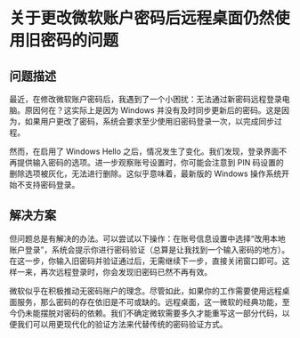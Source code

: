 # 关于更改微软账户密码后远程桌面仍然使用旧密码的问题

## 问题描述

最近，在修改微软账户密码后，我遇到了一个小困扰：无法通过新密码远程登录电脑。原因何在？这实际上是因为 Windows 并没有及时同步更新后的密码。这是因为，如果用户更改了密码，系统会要求至少使用旧密码登录一次，以完成同步过程。

然而，在启用了 Windows Hello 之后，情况发生了变化。我们发现，登录界面不再提供输入密码的选项。进一步观察账号设置时，你可能会注意到 PIN 码设置的删除选项被灰化，无法进行删除。这似乎意味着，最新版的 Windows 操作系统开始不支持密码登录。

## 解决方案

但问题总是有解决的办法。可以尝试以下操作：在账号信息设置中选择“改用本地账户登录”，系统会提示你进行密码验证（总算是让我找到一个输入密码的地方）。在这一步，你输入旧密码并验证通过后，无需继续下一步，直接关闭窗口即可。这样一来，再次远程登录时，你会发现旧密码已然不再有效。

微软似乎在积极推动无密码账户的理念。尽管如此，如果你的工作需要使用远程桌面服务，那么密码的存在依旧是不可或缺的。远程桌面，这一微软的经典功能，至今仍未能摆脱对密码的依赖。我们不确定微软需要多久才能重写这一部分代码，以便我们可以用更现代化的验证方法来代替传统的密码验证方式。
